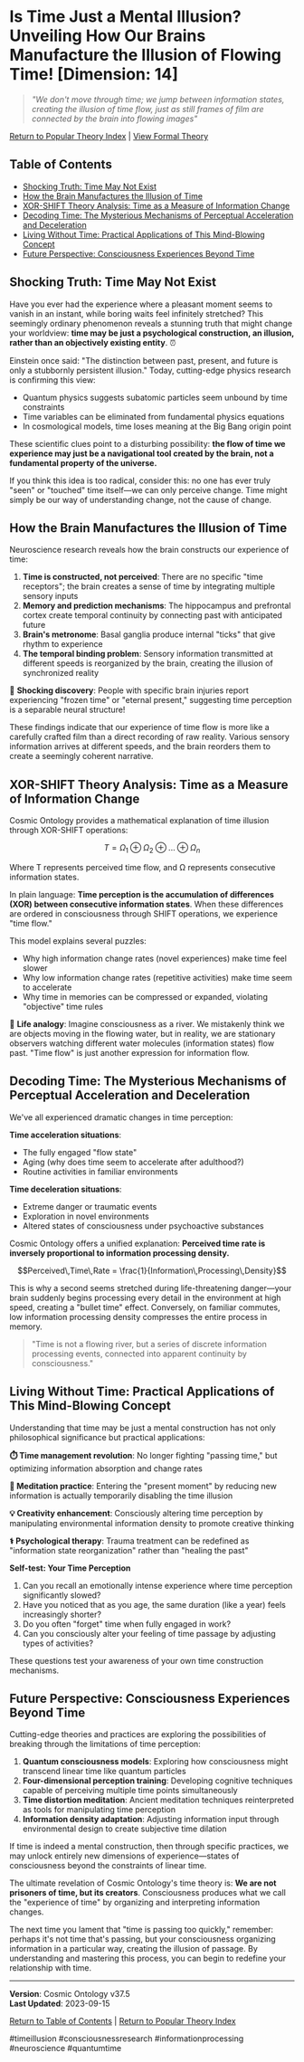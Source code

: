 # Is Time Just a Mental Illusion? Unveiling How Our Brains Manufacture the Illusion of Flowing Time! [Dimension: 14]

> *"We don't move through time; we jump between information states, creating the illusion of time flow, just as still frames of film are connected by the brain into flowing images"*

[Return to Popular Theory Index](../popular_theory_en.md) | [View Formal Theory](../formal_theory/formal_theory_temporal_illusion_en.md)

## Table of Contents
- [Shocking Truth: Time May Not Exist](#shocking-truth-time-may-not-exist)
- [How the Brain Manufactures the Illusion of Time](#how-the-brain-manufactures-the-illusion-of-time)
- [XOR-SHIFT Theory Analysis: Time as a Measure of Information Change](#xor-shift-theory-analysis-time-as-a-measure-of-information-change)
- [Decoding Time: The Mysterious Mechanisms of Perceptual Acceleration and Deceleration](#decoding-time-the-mysterious-mechanisms-of-perceptual-acceleration-and-deceleration)
- [Living Without Time: Practical Applications of This Mind-Blowing Concept](#living-without-time-practical-applications-of-this-mind-blowing-concept)
- [Future Perspective: Consciousness Experiences Beyond Time](#future-perspective-consciousness-experiences-beyond-time)

## Shocking Truth: Time May Not Exist

Have you ever had the experience where a pleasant moment seems to vanish in an instant, while boring waits feel infinitely stretched? This seemingly ordinary phenomenon reveals a stunning truth that might change your worldview: **time may be just a psychological construction, an illusion, rather than an objectively existing entity**. ⏰

Einstein once said: "The distinction between past, present, and future is only a stubbornly persistent illusion." Today, cutting-edge physics research is confirming this view:

- Quantum physics suggests subatomic particles seem unbound by time constraints
- Time variables can be eliminated from fundamental physics equations
- In cosmological models, time loses meaning at the Big Bang origin point

These scientific clues point to a disturbing possibility: **the flow of time we experience may just be a navigational tool created by the brain, not a fundamental property of the universe.**

If you think this idea is too radical, consider this: no one has ever truly "seen" or "touched" time itself—we can only perceive change. Time might simply be our way of understanding change, not the cause of change.

## How the Brain Manufactures the Illusion of Time

Neuroscience research reveals how the brain constructs our experience of time:

1. **Time is constructed, not perceived**: There are no specific "time receptors"; the brain creates a sense of time by integrating multiple sensory inputs
2. **Memory and prediction mechanisms**: The hippocampus and prefrontal cortex create temporal continuity by connecting past with anticipated future
3. **Brain's metronome**: Basal ganglia produce internal "ticks" that give rhythm to experience
4. **The temporal binding problem**: Sensory information transmitted at different speeds is reorganized by the brain, creating the illusion of synchronized reality

🧠 **Shocking discovery**: People with specific brain injuries report experiencing "frozen time" or "eternal present," suggesting time perception is a separable neural structure!

These findings indicate that our experience of time flow is more like a carefully crafted film than a direct recording of raw reality. Various sensory information arrives at different speeds, and the brain reorders them to create a seemingly coherent narrative.

## XOR-SHIFT Theory Analysis: Time as a Measure of Information Change

Cosmic Ontology provides a mathematical explanation of time illusion through XOR-SHIFT operations:

$$T = \Omega_1 \oplus \Omega_2 \oplus ... \oplus \Omega_n$$

Where T represents perceived time flow, and Ω represents consecutive information states.

In plain language: **Time perception is the accumulation of differences (XOR) between consecutive information states**. When these differences are ordered in consciousness through SHIFT operations, we experience "time flow."

This model explains several puzzles:
- Why high information change rates (novel experiences) make time feel slower
- Why low information change rates (repetitive activities) make time seem to accelerate
- Why time in memories can be compressed or expanded, violating "objective" time rules

🌊 **Life analogy**: Imagine consciousness as a river. We mistakenly think we are objects moving in the flowing water, but in reality, we are stationary observers watching different water molecules (information states) flow past. "Time flow" is just another expression for information flow.

## Decoding Time: The Mysterious Mechanisms of Perceptual Acceleration and Deceleration

We've all experienced dramatic changes in time perception:

**Time acceleration situations**:
- The fully engaged "flow state"
- Aging (why does time seem to accelerate after adulthood?)
- Routine activities in familiar environments

**Time deceleration situations**:
- Extreme danger or traumatic events
- Exploration in novel environments
- Altered states of consciousness under psychoactive substances

Cosmic Ontology offers a unified explanation: **Perceived time rate is inversely proportional to information processing density.**

$$Perceived\,Time\,Rate = \frac{1}{Information\,Processing\,Density}$$

This is why a second seems stretched during life-threatening danger—your brain suddenly begins processing every detail in the environment at high speed, creating a "bullet time" effect. Conversely, on familiar commutes, low information processing density compresses the entire process in memory.

> "Time is not a flowing river, but a series of discrete information processing events, connected into apparent continuity by consciousness."

## Living Without Time: Practical Applications of This Mind-Blowing Concept

Understanding that time may be just a mental construction has not only philosophical significance but practical applications:

**⏱️ Time management revolution**: No longer fighting "passing time," but optimizing information absorption and change rates

**🧘 Meditation practice**: Entering the "present moment" by reducing new information is actually temporarily disabling the time illusion

**💡 Creativity enhancement**: Consciously altering time perception by manipulating environmental information density to promote creative thinking

**⚕️ Psychological therapy**: Trauma treatment can be redefined as "information state reorganization" rather than "healing the past"

**Self-test: Your Time Perception**
1. Can you recall an emotionally intense experience where time perception significantly slowed?
2. Have you noticed that as you age, the same duration (like a year) feels increasingly shorter?
3. Do you often "forget" time when fully engaged in work?
4. Can you consciously alter your feeling of time passage by adjusting types of activities?

These questions test your awareness of your own time construction mechanisms.

## Future Perspective: Consciousness Experiences Beyond Time

Cutting-edge theories and practices are exploring the possibilities of breaking through the limitations of time perception:

1. **Quantum consciousness models**: Exploring how consciousness might transcend linear time like quantum particles
2. **Four-dimensional perception training**: Developing cognitive techniques capable of perceiving multiple time points simultaneously
3. **Time distortion meditation**: Ancient meditation techniques reinterpreted as tools for manipulating time perception
4. **Information density adaptation**: Adjusting information input through environmental design to create subjective time dilation

If time is indeed a mental construction, then through specific practices, we may unlock entirely new dimensions of experience—states of consciousness beyond the constraints of linear time.

The ultimate revelation of Cosmic Ontology's time theory is: **We are not prisoners of time, but its creators**. Consciousness produces what we call the "experience of time" by organizing and interpreting information changes.

The next time you lament that "time is passing too quickly," remember: perhaps it's not time that's passing, but your consciousness organizing information in a particular way, creating the illusion of passage. By understanding and mastering this process, you can begin to redefine your relationship with time.

---

**Version**: Cosmic Ontology v37.5  
**Last Updated**: 2023-09-15

[Return to Table of Contents](#table-of-contents) | [Return to Popular Theory Index](../popular_theory_en.md) 

#timeillusion #consciousnessresearch #informationprocessing #neuroscience #quantumtime 